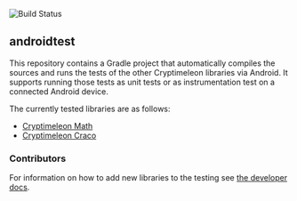 ![Build Status](https://github.com/cryptimeleon/math/workflows/Android%20Compatiblity%20Tests/badge.svg)

## androidtest

This repository contains a Gradle project that automatically compiles the sources and runs the tests of the other Cryptimeleon libraries via Android.
It supports running those tests as unit tests or as instrumentation test on a connected Android device.

The currently tested libraries are as follows:
- [Cryptimeleon Math](https://github.com/cryptimeleon/math)
- [Cryptimeleon Craco](https://github.com/cryptimeleon/craco)

### Contributors

For information on how to add new libraries to the testing see [the developer docs](DEVELOPER.md).
